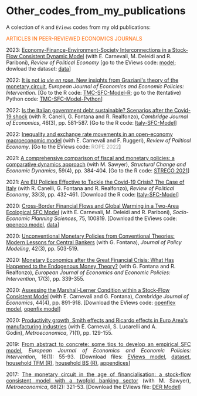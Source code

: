 # Other_codes_from_my_publications

A colection of `R` and `EViews` codes from my old publications:

<p style="text-align: justify;"><span style="color: #ff6600;">ARTICLES IN PEER-REVIEWED ECONOMICS JOURNALS</span></p>

2023: <a href="https://www.tandfonline.com/doi/full/10.1080/09538259.2023.2217776" target="_blank" rel="noopener">Economy-Finance-Environment-Society Interconnections in a Stock-Flow Consistent Dynamic Model</a> (with E. Carnevali, M. Deleidi and R. Pariboni), <em>Review of Political Economy</em> [go to the EViews code: <a href="https://github.com/marcoverpas/SFC-models-EViews/blob/master/supermultiplier" target="_blank" rel="noopener">model</a>; dowload the dataset: <a href="https://www.dropbox.com/scl/fi/xfaindcblsyo9xxevubt3/data_ref.xls?rlkey=hj9y1244ixb708ikaqi842kkj&amp;dl=0" target="_blank" rel="noopener">data</a>]

2022: <a href="https://www.elgaronline.com/view/journals/ejeep/aop/article-10.4337-ejeep.2022.0084/article-10.4337-ejeep.2022.0084.xml" target="_blank" rel="noopener">It is not <em>la vie en rose</em>. New insights from Graziani's theory of the monetary circuit</a>, <em>European Journal of Economics and Economic Policies: Intervention</em>. [Go to the R code: <a href="https://github.com/marcoverpas/TMC-SFC-Model-R" target="_blank" rel="noopener">TMC-SFC-Model-R</a>; go to the (tentative) Python code: <a href="https://github.com/marcoverpas/TMC-SFC-Model-Python" target="_blank" rel="noopener">TMC-SFC-Model-Python</a>]

2022: <a href="https://academic.oup.com/cje/advance-article-abstract/doi/10.1093/cje/beac014/6584486" target="_blank" rel="noopener">Is the Italian government debt sustainable? Scenarios after the Covid-19 shock</a> (with R. Canelli, G. Fontana and R. Realfonzo), <em>Cambridge Journal of Economics</em>, 46(3), pp. 581-587. [Go to the R code: <a href="https://github.com/marcoverpas/Italy-SFC-Model" target="_blank" rel="noopener">Italy-SFC-Model</a>]

2022: <a href="https://www.tandfonline.com/doi/full/10.1080/09538259.2022.2062961" target="_blank" rel="noopener">Inequality and exchange rate movements in an open-economy macroeconomic model</a> (with E. Carnevali and F. Ruggeri), <em>Review of Political Economy</em>. [Go to the EViews code: <span style="color: #999999;">ROPE 2022</span>]

2021: <a href="https://www.sciencedirect.com/science/article/pii/S0954349X2100103X" target="_blank" rel="noopener">A comprehensive comparison of fiscal and monetary policies: a comparative dynamics approach</a> (with M. Sawyer), <em>Structural Change and Economic Dynamics</em>, 59(4), pp. 384-404. [Go to the R code: <a href="https://github.com/marcoverpas/STRECO_2021" target="_blank" rel="noopener">STRECO 2021</a>]

2021: <a href="https://www.tandfonline.com/doi/full/10.1080/09538259.2021.1876477?src=" target="_blank" rel="noopener noreferrer">Are EU Policies Effective to Tackle the Covid-19 Crisis? The Case of Italy</a> (with R. Canelli, G. Fontana and R. Realfonzo), <em>Review of Political Economy</em>, 33(3), pp. 432-461. [Download the R code: <a href="https://github.com/marcoverpas/Italy-SFC-Model" target="_blank" rel="noopener">Italy-SFC-Model</a>]

2020: <a href="https://doi.org/10.1016/j.seps.2020.100819" target="_blank" rel="noopener noreferrer">Cross-Border Financial Flows and Global Warming in a Two-Area Ecological SFC Model</a> (with E. Carnevali, M. Deleidi and R. Pariboni), <em>Socio-Economic Planning Sciences</em>, 75, 100819. [Download the EViews code: <a href="https://github.com/marcoverpas/Other_codes_from_my_publications/blob/main/OPENECO" target="_blank" rel="noopener noreferrer">openeco model</a>, <a href="https://www.dropbox.com/s/lwvdksvv0si891o/data_seps.xls?dl=0" target="_blank" rel="noopener noreferrer">data</a>]

2020: <a href="https://www.sciencedirect.com/science/article/pii/S0161893820300041" target="_blank" rel="noopener noreferrer">Unconventional Monetary Policies from Conventional Theories: Modern Lessons for Central Bankers</a> (with G. Fontana), <em>Journal of Policy Modeling</em>, 42(3), pp. 503-519.

2020: <a href="https://www.elgaronline.com/view/journals/ejeep/17-3/ejeep.2020.03.07.xml?fbclid=IwAR0eZZP5m_QLMxN1h2TSuqXzAsMFuEv9xD0baK1fwNiQbZgI19DjvAJUqu4" target="_blank" rel="noopener noreferrer">Monetary Economics after the Great Financial Crisis: What Has Happened to the Endogenous Money Theory?</a> (with G. Fontana and R. Realfonzo), <em>European Journal of Economics and Economic Policies: Intervention</em>, 17(3), pp. 339-355.

2020: <a href="https://academic.oup.com/cje/article/44/4/891/5733213?guestAccessKey=acb1eb49-be93-4239-ac9a-e321a0300260" target="_blank" rel="noopener noreferrer">Assessing the Marshall-Lerner Condition within a Stock-Flow Consistent Model</a> (with E. Carnevali and G. Fontana), <em>Cambridge Journal of Economics</em>, 44(4), pp. 891-918. [Download the EViews code: <a href="https://github.com/marcoverpas/Other_codes_from_my_publications/blob/main/OPENFLEX_S" target="_blank" rel="noopener noreferrer">openflex model</a>, <a href="https://github.com/marcoverpas/Other_codes_from_my_publications/blob/main/OPENFIX_S" target="_blank" rel="noopener noreferrer">openfix model</a>]

2020: <a href="https://onlinelibrary.wiley.com/doi/full/10.1111/meca.12270" target="_blank" rel="noopener noreferrer">Productivity growth, Smith effects and Ricardo effects in Euro Area's manufacturing industries</a> (with E. Carnevali, S. Lucarelli and A. Godin), <em>Metroeconomica</em>, 71(1), pp. 129-155.
<p style="text-align: justify;">2019: <a href="https://www.elgaronline.com/abstract/journals/ejeep/16-1/ejeep.2019.01.05.xml" target="_blank" rel="noopener noreferrer">From abstract to concrete: some tips to develop an empirical SFC model</a>, <em>European Journal of Economics and Economic Policies: Intervention</em>, 16(1): 55-93. [Download files: <a href="https://github.com/marcoverpas/Other_codes_from_my_publications/blob/main/Italy_SFC_2019" target="_blank" rel="noopener noreferrer">EViews model</a>, <a href="https://www.dropbox.com/s/gsx1hry4vlufa56/Italy%20data.xls?dl=0" target="_blank" rel="noopener noreferrer">dataset</a>, <a href="https://github.com/marcoverpas/Other_codes_from_my_publications/blob/main/household_tfm" target="_blank" rel="noopener noreferrer">household TFM (R)</a>, <a href="https://github.com/marcoverpas/Other_codes_from_my_publications/blob/main/household_bs" target="_blank" rel="noopener noreferrer">household BS (R)</a>, <a href="http://models.sfc-models.net/passarella2019/" target="_blank" rel="noopener noreferrer">appendices</a>]</p>
<p style="text-align: justify;">2017: <a href="http://onlinelibrary.wiley.com/doi/10.1111/meca.12103/full" target="_blank" rel="noopener noreferrer">The monetary circuit in the age of financialisation: a stock-flow consistent model with a twofold banking sector</a> (with M. Sawyer), <em>Metroeconomica</em>, 68(2): 321-53. [Download the EViews file: <a href="https://github.com/marcoverpas/Other_codes_from_my_publications/blob/main/DER" target="_blank" rel="noopener noreferrer">DER Model</a>]</p>
